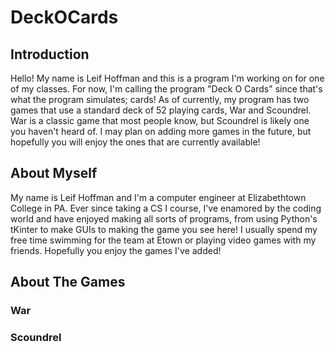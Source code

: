 # DeckOCards
## Introduction
Hello! My name is Leif Hoffman and this is a program I'm working on for one of my classes. For now, I'm calling the program "Deck O Cards" since that's what the program simulates; cards! As of currently, my program has two games that use a standard deck of 52 playing cards, War and Scoundrel. War is a classic game that most people know, but Scoundrel is likely one you haven't heard of. I may plan on adding more games in the future, but hopefully you will enjoy the ones that are currently available!

## About Myself
My name is Leif Hoffman and I'm a computer engineer at Elizabethtown College in PA. Ever since taking a CS I course, I've enamored by the coding world and have enjoyed making all sorts of programs, from using Python's tKinter to make GUIs to making the game you see here! I usually spend my free time swimming for the team at Etown or playing video games with my friends. Hopefully you enjoy the games I've added!

## About The Games

### War

### Scoundrel
